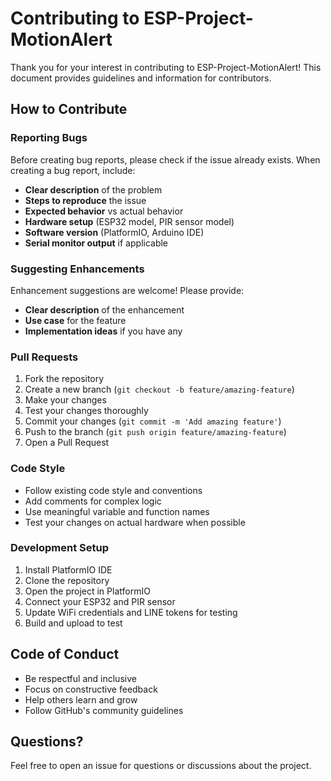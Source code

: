 # Contributing to ESP-Project-MotionAlert

Thank you for your interest in contributing to ESP-Project-MotionAlert! This document provides guidelines and information for contributors.

## How to Contribute

### Reporting Bugs

Before creating bug reports, please check if the issue already exists. When creating a bug report, include:

- **Clear description** of the problem
- **Steps to reproduce** the issue
- **Expected behavior** vs actual behavior
- **Hardware setup** (ESP32 model, PIR sensor model)
- **Software version** (PlatformIO, Arduino IDE)
- **Serial monitor output** if applicable

### Suggesting Enhancements

Enhancement suggestions are welcome! Please provide:

- **Clear description** of the enhancement
- **Use case** for the feature
- **Implementation ideas** if you have any

### Pull Requests

1. Fork the repository
2. Create a new branch (`git checkout -b feature/amazing-feature`)
3. Make your changes
4. Test your changes thoroughly
5. Commit your changes (`git commit -m 'Add amazing feature'`)
6. Push to the branch (`git push origin feature/amazing-feature`)
7. Open a Pull Request

### Code Style

- Follow existing code style and conventions
- Add comments for complex logic
- Use meaningful variable and function names
- Test your changes on actual hardware when possible

### Development Setup

1. Install PlatformIO IDE
2. Clone the repository
3. Open the project in PlatformIO
4. Connect your ESP32 and PIR sensor
5. Update WiFi credentials and LINE tokens for testing
6. Build and upload to test

## Code of Conduct

- Be respectful and inclusive
- Focus on constructive feedback
- Help others learn and grow
- Follow GitHub's community guidelines

## Questions?

Feel free to open an issue for questions or discussions about the project.
